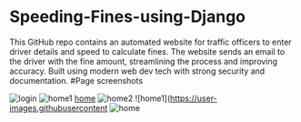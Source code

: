 # Speeding-Fines-using-Django
This GitHub repo contains an automated website for traffic officers to enter driver details and speed to calculate fines. The website sends an email to the driver with the fine amount, streamlining the process and improving accuracy. Built using modern web dev tech with strong security and documentation.
#Page screenshots

![login](https://user-images.githubusercontent.com/68066226/221919424-12ffda3e-d6a7-45b3-af0c-8f9b15e6043f.PNG)
![home1](https://user-images.githubusercontent.com/68066226/221919838-eac05e4d-05ed-46cd-995e-9556c641830f.PNG)
[home](https://user-images.githubusercontent.com/68066226/221919392-96e1cf51-ecdb-4a73-a152-f476a6985162.PNG)
![home2](https://user-images.githubusercontent.com/68066226/221919402-58832c5c-5a01-4fcd-adbe-46de5bf695e2.PNG)
![home1](https://user-images.githubusercontent
![home](https://user-images.githubusercontent.com/68066226/221920099-40a411e4-37b9-4ddc-860f-dc3243825f34.PNG)

